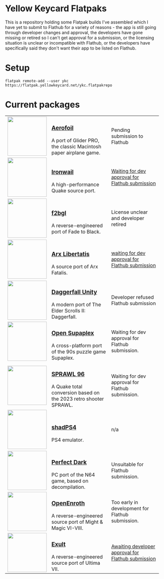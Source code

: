 # Yellow Keycard Flatpaks

This is a repository holding some Flatpak builds I've assembled which I have yet to submit to Flathub for a variety of reasons - the app is still going through developer changes and approval, the developers have gone missing or retired so I can't get approval for a submission, or the licensing situation is unclear or incompatible with Flathub, or the developers have specifically said they don't want their app to be listed on Flathub.

# Setup

`flatpak remote-add --user ykc https://flatpak.yellowkeycard.net/ykc.flatpakrepo`

# Current packages

| | | |
|:-:|:-|:-|
| [<img src="https://cdn.jsdelivr.net/gh/fpiesche/flatpak-builds/apps/io.github.elasota.aerofoil/io.github.elasota.aerofoil.png" style="height: auto; width: 128px" />](https://flatpak.yellowkeycard.net/app/io.github.elasota.aerofoil) | <h3>[Aerofoil](https://flatpak.yellowkeycard.net/app/io.github.elasota.aerofoil)</h3>A port of Glider PRO, the classic Macintosh paper airplane game. | Pending submission to Flathub |
| [<img src="https://cdn.jsdelivr.net/gh/fpiesche/flatpak-builds/apps/io.github.andrei_drexler.ironwail/io.github.andrei_drexler.ironwail.png" style="height: auto; width: 128px" />](https://flatpak.yellowkeycard.net/app/io.github.andrei_drexler.ironwail) | <h3>[Ironwail](https://flatpak.yellowkeycard.net/app/io.github.andrei_drexler.ironwail)</h3>A high-performance Quake source port. | [Waiting for dev approval for Flathub submission](https://github.com/andrei-drexler/ironwail/issues/241#issuecomment-2261224166) |
| [<img src="https://cdn.jsdelivr.net/gh/fpiesche/flatpak-builds/apps/io.github.fpiesche.f2bgl/io.github.fpiesche.f2bgl.png" style="height: auto; width: 128px" />](https://flatpak.yellowkeycard.net/app/io.github.fpiesche.f2bgl) | <h3>[f2bgl](https://flatpak.yellowkeycard.net/app/io.github.fpiesche.f2bgl)</h3>A reverse-engineered port of Fade to Black. | License unclear and developer retired |
| [<img src="https://cdn.jsdelivr.net/gh/fpiesche/flatpak-builds/apps/org.arx_libertatis.arxlibertatis/org.arx_libertatis.arxlibertatis.png" style="height: auto; width: 128px" />](https://flatpak.yellowkeycard.net/app/org.arx_libertatis.arxlibertatis) | <h3>[Arx Libertatis](https://flatpak.yellowkeycard.net/app/org.arx_libertatis.arxlibertatis)</h3>A source port of Arx Fatalis. | [waiting for dev approval for Flathub submission](https://bugs.arx-libertatis.org/arx/issues/1747) |
| [<img src="https://cdn.jsdelivr.net/gh/fpiesche/flatpak-builds/apps/io.github.interkarma.daggerfall-unity/io.github.interkarma.daggerfall-unity.png" style="height: auto; width: 128px" />](https://flatpak.yellowkeycard.net/app/io.github.interkarma.daggerfall-unity) | <h3>[Daggerfall Unity](https://flatpak.yellowkeycard.net/app/io.github.interkarma.daggerfall-unity)</h3>A modern port of The Elder Scrolls II: Daggerfall. | Developer refused Flathub submission |
| [<img src="https://cdn.jsdelivr.net/gh/fpiesche/flatpak-builds/apps/io.github.sergiou87.open-supaplex/io.github.sergiou87.open-supaplex.png" style="height: auto; width: 128px" />](https://flatpak.yellowkeycard.net/app/io.github.sergiou87.open-supaplex) | <h3>[Open Supaplex](https://flatpak.yellowkeycard.net/app/io.github.sergiou87.open-supaplex)</h3>A cross-platform port of the 90s puzzle game Supaplex. | Waiting for dev approval for Flathub submission. |
| [<img src="https://cdn.jsdelivr.net/gh/fpiesche/flatpak-builds/apps/gg.sprawl.sprawl96/gg.sprawl.sprawl96.svg" style="height: auto; width: 128px" />](https://flatpak.yellowkeycard.net/app/gg.sprawl.sprawl96) | <h3>[SPRAWL 96](https://flatpak.yellowkeycard.net/app/gg.sprawl.sprawl96)</h3>A Quake total conversion based on the 2023 retro shooter SPRAWL. | Waiting for dev approval for Flathub submission. |
| [<img src="https://cdn.jsdelivr.net/gh/fpiesche/flatpak-builds/apps/net.shadps4.shadps4/net.shadps4.shadps4.svg" style="height: auto; width: 128px" />](https://flatpak.yellowkeycard.net/app/net.shadps4.shadps4) | <h3>[shadPS4](https://flatpak.yellowkeycard.net/app/net.shadps4.shadps4)</h3>PS4 emulator. | n/a |
| [<img src="https://cdn.jsdelivr.net/gh/fpiesche/flatpak-builds/apps/io.github.fgsfdsfgs.perfect_dark/io.github.fgsfdsfgs.perfect_dark.png" style="height: auto; width: 128px" />](https://flatpak.yellowkeycard.net/app/io.github.fgsfdsfgs.perfect_dark) | <h3>[Perfect Dark](https://flatpak.yellowkeycard.net/app/io.github.fgsfdsfgs.perfect_dark)</h3>PC port of the N64 game, based on decompilation. | Unsuitable for Flathub submission. |
| [<img src="https://cdn.jsdelivr.net/gh/fpiesche/flatpak-builds/apps/io.github.openenroth.openenroth/io.github.openenroth.openenroth.png" style="height: auto; width: 128px" />](https://flatpak.yellowkeycard.net/app/io.github.openenroth.openenroth) | <h3>[OpenEnroth](https://flatpak.yellowkeycard.net/app/io.github.openenroth.openenroth)</h3>A reverse-engineered source port of Might & Magic VI-VIII. | Too early in development for Flathub submission. |
| [<img src="https://cdn.jsdelivr.net/gh/fpiesche/flatpak-builds/apps/info.exult.exult/info.exult.exult.svg" style="height: auto; width: 128px" />](https://flatpak.yellowkeycard.net/app/info.exult.exult) | <h3>[Exult](https://flatpak.yellowkeycard.net/app/info.exult.exult)</h3>A reverse-engineered source port of Ultima VII. | [Awaiting developer approval for Flathub submission](https://github.com/exult/exult/issues/352) |
